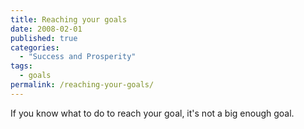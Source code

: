 ```yaml
---
title: Reaching your goals
date: 2008-02-01
published: true
categories:
  - "Success and Prosperity"
tags:
  - goals
permalink: /reaching-your-goals/
---
```

If you know what to do to reach your goal, it's not a big enough goal.